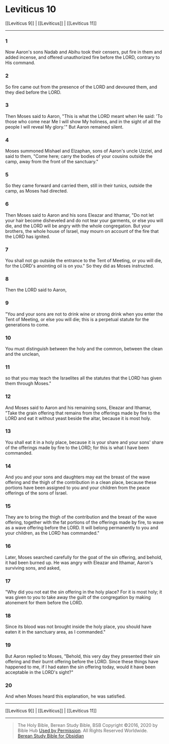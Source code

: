 # Leviticus 10

[[Leviticus 9]] | [[Leviticus]] | [[Leviticus 11]]

---

### 1
Now Aaron's sons Nadab and Abihu took their censers, put fire in them and added incense, and offered unauthorized fire before the LORD, contrary to His command.

### 2
So fire came out from the presence of the LORD and devoured them, and they died before the LORD.

### 3
Then Moses said to Aaron, "This is what the LORD meant when He said: 'To those who come near Me I will show My holiness, and in the sight of all the people I will reveal My glory.'" But Aaron remained silent.

### 4
Moses summoned Mishael and Elzaphan, sons of Aaron's uncle Uzziel, and said to them, "Come here; carry the bodies of your cousins outside the camp, away from the front of the sanctuary."

### 5
So they came forward and carried them, still in their tunics, outside the camp, as Moses had directed.

### 6
Then Moses said to Aaron and his sons Eleazar and Ithamar, "Do not let your hair become disheveled and do not tear your garments, or else you will die, and the LORD will be angry with the whole congregation. But your brothers, the whole house of Israel, may mourn on account of the fire that the LORD has ignited.

### 7
You shall not go outside the entrance to the Tent of Meeting, or you will die, for the LORD's anointing oil is on you." So they did as Moses instructed.

### 8
Then the LORD said to Aaron,

### 9
"You and your sons are not to drink wine or strong drink when you enter the Tent of Meeting, or else you will die; this is a perpetual statute for the generations to come.

### 10
You must distinguish between the holy and the common, between the clean and the unclean,

### 11
so that you may teach the Israelites all the statutes that the LORD has given them through Moses."

### 12
And Moses said to Aaron and his remaining sons, Eleazar and Ithamar, "Take the grain offering that remains from the offerings made by fire to the LORD and eat it without yeast beside the altar, because it is most holy.

### 13
You shall eat it in a holy place, because it is your share and your sons' share of the offerings made by fire to the LORD; for this is what I have been commanded.

### 14
And you and your sons and daughters may eat the breast of the wave offering and the thigh of the contribution in a clean place, because these portions have been assigned to you and your children from the peace offerings of the sons of Israel.

### 15
They are to bring the thigh of the contribution and the breast of the wave offering, together with the fat portions of the offerings made by fire, to wave as a wave offering before the LORD. It will belong permanently to you and your children, as the LORD has commanded."

### 16
Later, Moses searched carefully for the goat of the sin offering, and behold, it had been burned up. He was angry with Eleazar and Ithamar, Aaron's surviving sons, and asked,

### 17
"Why did you not eat the sin offering in the holy place? For it is most holy; it was given to you to take away the guilt of the congregation by making atonement for them before the LORD.

### 18
Since its blood was not brought inside the holy place, you should have eaten it in the sanctuary area, as I commanded."

### 19
But Aaron replied to Moses, "Behold, this very day they presented their sin offering and their burnt offering before the LORD. Since these things have happened to me, if I had eaten the sin offering today, would it have been acceptable in the LORD's sight?"

### 20
And when Moses heard this explanation, he was satisfied.

---

[[Leviticus 9]] | [[Leviticus]] | [[Leviticus 11]]

---

> The Holy Bible, Berean Study Bible, BSB
> Copyright &copy;2016, 2020 by Bible Hub
> [Used by Permission](https://berean.bible/terms.htm). All Rights Reserved Worldwide.
> [Berean Study Bible for Obsidian](https://github.com/gapmiss/berean-study-bible-for-obsidian)</small>

